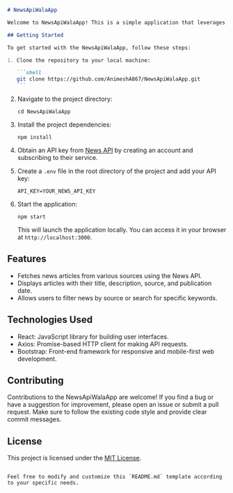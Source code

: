 

````markdown
# NewsApiWalaApp

Welcome to NewsApiWalaApp! This is a simple application that leverages the News API to fetch and display news articles from various sources.

## Getting Started

To get started with the NewsApiWalaApp, follow these steps:

1. Clone the repository to your local machine:

   ```shell
   git clone https://github.com/AnimeshA867/NewsApiWalaApp.git
   ```
````

2. Navigate to the project directory:

   ```shell
   cd NewsApiWalaApp
   ```

3. Install the project dependencies:

   ```shell
   npm install
   ```

4. Obtain an API key from [News API](https://newsapi.org/) by creating an account and subscribing to their service.

5. Create a `.env` file in the root directory of the project and add your API key:

   ```plaintext
   API_KEY=YOUR_NEWS_API_KEY
   ```

6. Start the application:

   ```shell
   npm start
   ```

   This will launch the application locally. You can access it in your browser at `http://localhost:3000`.

## Features

- Fetches news articles from various sources using the News API.
- Displays articles with their title, description, source, and publication date.
- Allows users to filter news by source or search for specific keywords.

## Technologies Used

- React: JavaScript library for building user interfaces.
- Axios: Promise-based HTTP client for making API requests.
- Bootstrap: Front-end framework for responsive and mobile-first web development.

## Contributing

Contributions to the NewsApiWalaApp are welcome! If you find a bug or have a suggestion for improvement, please open an issue or submit a pull request. Make sure to follow the existing code style and provide clear commit messages.

## License

This project is licensed under the [MIT License](LICENSE).

```

Feel free to modify and customize this `README.md` template according to your specific needs.
```
